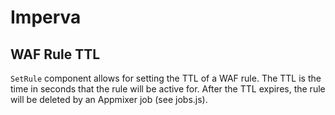 # Imperva

## WAF Rule TTL
`SetRule` component allows for setting the TTL of a WAF rule. The TTL is the time in seconds that the rule will be active for.
After the TTL expires, the rule will be deleted by an Appmixer job (see jobs.js).
